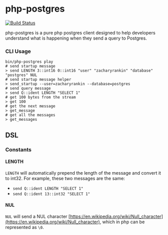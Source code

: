 # php-postgres

[![Build Status](https://travis-ci.org/zacharyrankin/php-postgres.svg?branch=master)](https://travis-ci.org/zacharyrankin/php-postgres)

php-postgres is a pure php postgres client designed to help developers understand what is happening when they send a query to Postgres.

### CLI Usage

```
bin/php-postgres play
# send startup message
> send LENGTH 3::int16 0::int16 "user" "zacharyrankin" "database" "postgres" NUL
# send startup message helper
> send_startup --user=zacharyrankin --database=postgres
# send query message
> send Q::ident LENGTH "SELECT 1"
# get 100 bytes from the stream
> get 100
# get the next message
> get_message
# get all the messages
> get_messages
```

## DSL

### Constants

#### LENGTH

`LENGTH` will automatically prepend the length of the message and convert it to int32.  For example, these two messages are the same:

- `send Q::ident LENGTH "SELECT 1"`
- `send Q::ident 13::int32 "SELECT 1"`

#### NUL

`NUL` will send a NUL character [https://en.wikipedia.org/wiki/Null_character](https://en.wikipedia.org/wiki/Null_character), which in php can be represented as `\0`.
